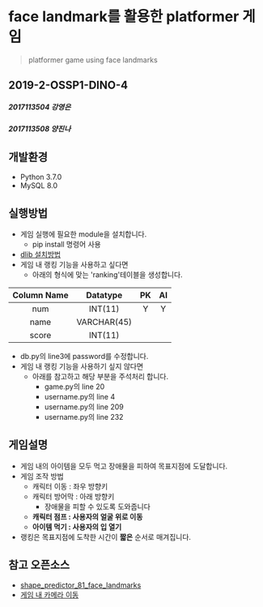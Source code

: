 # face landmark를 활용한 platformer 게임
> platformer game using face landmarks

## 2019-2-OSSP1-DINO-4
##### 2017113504 강영은
##### 2017113508 양진나

## 개발환경
* Python 3.7.0
* MySQL 8.0

## 실행방법
* 게임 실행에 필요한 module을 설치합니다.
  * pip install 명령어 사용
* [dlib 설치방법](https://sulastri.tistory.com/3)
* 게임 내 랭킹 기능을 사용하고 싶다면
  * 아래의 형식에 맞는 'ranking'테이블을 생성합니다.

|Column Name|Datatype|PK|AI|
|:---:|:---:|:---:|:---:|
|num|INT(11)|Y|Y|
|name|VARCHAR(45)|  |  |
|score|INT(11)|  |  |
  * db.py의 line3에 password를 수정합니다.
* 게임 내 랭킹 기능을 사용하기 싶지 않다면
  * 아래를 참고하고 해당 부분을 주석처리 합니다.
     * game.py의 line 20
     * username.py의 line 4
     * username.py의 line 209
     * username.py의 line 232

## 게임설명
* 게임 내의 아이템을 모두 먹고 장애물을 피하여 목표지점에 도달합니다.
* 게임 조작 방법
  * 캐릭터 이동 : 좌우 방향키
  * 캐릭터 방어막 : 아래 방향키
    * 장애물을 피할 수 있도록 도와줍니다
  * **캐릭터 점프 : 사용자의 얼굴 위로 이동**
  * **아이템 먹기 : 사용자의 입 열기**
* 랭킹은 목표지점에 도착한 시간이 **짧은** 순서로 매겨집니다.


## 참고 오픈소스
* [shape_predictor_81_face_landmarks](https://github.com/codeniko/shape_predictor_81_face_landmarks)
* [게임 내 카메라 이동](https://bitbucket.org/plaoo/pygame-side-scrolling/src/default/)